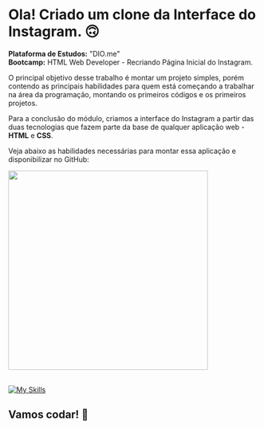 # Ola! Criado um clone da Interface do Instagram. 🙃

<strong>Plataforma de Estudos:</strong> "DIO.me"<br>
<strong>Bootcamp:</strong> HTML Web Developer - Recriando Página Inicial do Instagram.

O principal objetivo desse trabalho é montar um projeto simples, porém contendo as principais habilidades para quem está começando a trabalhar na área da programação, montando os primeiros códigos e os primeiros projetos.

Para a conclusão do módulo, criamos a interface do Instagram a partir das duas tecnologias que fazem parte da base de qualquer aplicação web - <strong>HTML</strong> e <strong>CSS</strong>.

Veja abaixo as habilidades necessárias para montar essa aplicação e disponibilizar no GitHub: </br>

<div align="left">
<img src="https://user-images.githubusercontent.com/25811685/178001169-e59696db-04d6-482e-89db-3c79a78c1868.png" width="400px" />
</div></br>

[![My Skills](https://skillicons.dev/icons?i=html,css,git)](https://skillicons.dev)

## Vamos codar! 🚀
